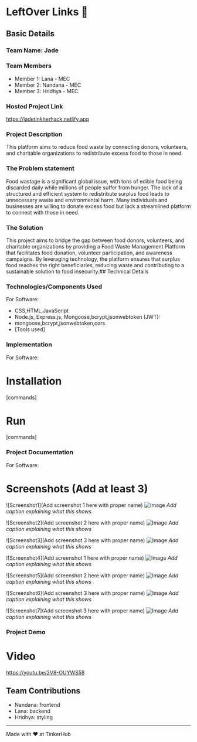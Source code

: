 # LeftOver Links 🎯


## Basic Details
### Team Name: Jade


### Team Members
- Member 1: Lana - MEC
- Member 2: Nandana - MEC
- Member 3: Hridhya - MEC

### Hosted Project Link
https://jadetinkherhack.netlify.app

### Project Description
This platform aims to reduce food waste by connecting donors, volunteers, and charitable organizations to redistribute excess food to those in need.
  
### The Problem statement
Food wastage is a significant global issue, with tons of edible food being discarded daily while millions of people suffer from hunger. The lack of a structured and efficient system to redistribute surplus food leads to unnecessary waste and environmental harm. Many individuals and businesses are willing to donate excess food but lack a streamlined platform to connect with those in need.

### The Solution
This project aims to bridge the gap between food donors, volunteers, and charitable organizations by providing a Food Waste Management Platform that facilitates food donation, volunteer participation, and awareness campaigns. By leveraging technology, the platform ensures that surplus food reaches the right beneficiaries, reducing waste and contributing to a sustainable solution to food insecurity.## Technical Details
### Technologies/Components Used
For Software:
- CSS,HTML,JavaScript
- Node.js, Express.js, Mongoose,bcrypt,jsonwebtoken (JWT): 
- mongoose,bcrypt,jsonwebtoken,cors
- [Tools used]


### Implementation
For Software:
# Installation
[commands]

# Run
[commands]

### Project Documentation
For Software:

# Screenshots (Add at least 3)
![Screenshot1](Add screenshot 1 here with proper name)
![Image](https://github.com/user-attachments/assets/0872af86-631b-4345-b93d-cd095e95ff44)
*Add caption explaining what this shows*

![Screenshot2](Add screenshot 2 here with proper name)
![Image](https://github.com/user-attachments/assets/d7a8b4f1-443f-43f4-a1b6-5cd9e00d637a)
*Add caption explaining what this shows*

![Screenshot3](Add screenshot 3 here with proper name)
![Image](https://github.com/user-attachments/assets/ee64839b-13ec-4a2f-b08d-6eb35c06b5c8)
*Add caption explaining what this shows*

![Screenshot4](Add screenshot 1 here with proper name)
![Image](https://github.com/user-attachments/assets/a5d43e68-539c-4cc1-9bb3-30f8689f1aeb)
*Add caption explaining what this shows*

![Screenshot5](Add screenshot 2 here with proper name)
![Image](https://github.com/user-attachments/assets/f05c52fa-2492-4279-97a5-ab028efe4d75)
*Add caption explaining what this shows*

![Screenshot6](Add screenshot 3 here with proper name)
![Image](https://github.com/user-attachments/assets/a9835c00-cac3-4605-b6d1-bcefe6d76332)
*Add caption explaining what this shows*

![Screenshot7](Add screenshot 3 here with proper name)
![Image](https://github.com/user-attachments/assets/87834598-b5ed-4624-baad-2f56643fb0a6)
*Add caption explaining what this shows*

### Project Demo
# Video
https://youtu.be/2V8-OUYWS58

## Team Contributions
- Nandana: frontend
- Lana: backend
- Hridhya: styling

---
Made with ❤️ at TinkerHub
